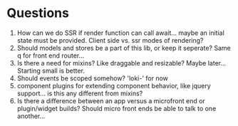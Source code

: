 # Questions

1. How can we do SSR if render function can call await... maybe an initial state must be provided. Client side vs. ssr modes of rendering?
2. Should models and stores be a part of this lib, or keep it seperate? Same q for front end router...
3. Is there a need for mixins? Like draggable and resizable? Maybe later... Starting small is better.
4. Should events be scoped somehow? 'loki-' for now
5. component plugins for extending component behavior, like jquery support... is this any different from mixins?
6. Is there a difference between an app versus a microfront end or plugin/widget builds? Should micro front ends be able to talk to one another...